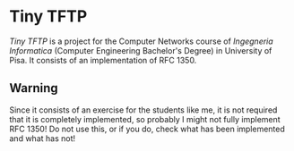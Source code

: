 # Tiny TFTP

_Tiny TFTP_ is a project for the Computer Networks course of _Ingegneria Informatica_ (Computer Engineering Bachelor's Degree) in University of Pisa. It consists of an implementation of RFC 1350.

## Warning
Since it consists of an exercise for the students like me, it is not required that it is completely implemented, so probably I might not fully implement RFC 1350! Do not use this, or if you do, check what has been implemented and what has not!
